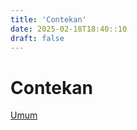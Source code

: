 ```yaml
---
title: 'Contekan'
date: 2025-02-18T18:40::10
draft: false
---
```


# Contekan

[Umum](Contekan%20fc686d3e6fa04512a062bb6237d66404/Umum%20514b18014c2a45b4828232922cf84f4a.md)
